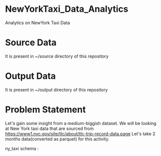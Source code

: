 # NewYorkTaxi_Data_Analytics
Analytics on NewYork Taxi Data

# Source Data
It is present in ~/source directory of this repository

# Output Data
It is present in ~/output directory of this repository

# Problem Statement
Let's gain some insight from a medium-biggish dataset. We will be looking at New York taxi data that are sourced from https://www1.nyc.gov/site/tlc/about/tlc-trip-record-data.page
Let's take 2 months data(converted as parquet) for this activity. 


ny_taxi schema : 
